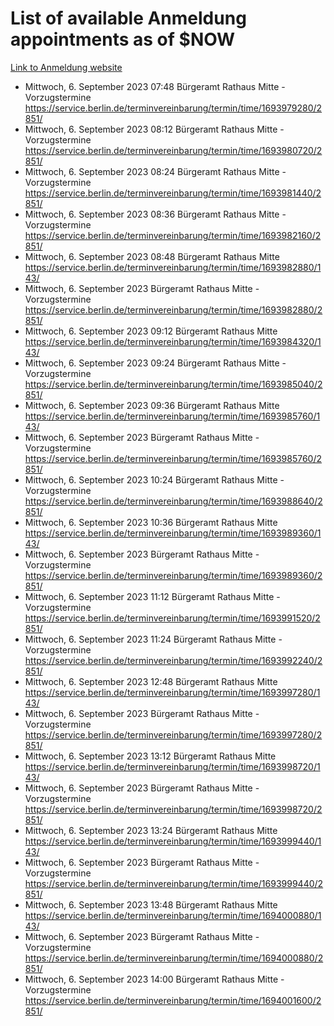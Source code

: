 # List of available Anmeldung appointments as of $NOW
[Link to Anmeldung website](https://service.berlin.de/terminvereinbarung/termin/tag.php?termin=1&anliegen[]=120686&dienstleisterlist=122210,122217,327316,122219,327312,122227,327314,122231,327346,122243,327348,122254,122252,329742,122260,329745,122262,329748,122271,327278,122273,327274,122277,327276,330436,122280,327294,122282,327290,122284,327292,122291,327270,122285,327266,122286,327264,122296,327268,150230,329760,122297,327286,122294,327284,122312,329763,122314,329775,122304,327330,122311,327334,122309,327332,317869,122281,327352,122279,329772,122283,122276,327324,122274,327326,122267,329766,122246,327318,122251,327320,122257,327322,122208,327298,122226,327300&herkunft=http%3A%2F%2Fservice.berlin.de%2Fdienstleistung%2F120686%2F)
- Mittwoch, 6. September 2023 07:48 Bürgeramt Rathaus Mitte - Vorzugstermine https://service.berlin.de/terminvereinbarung/termin/time/1693979280/2851/
- Mittwoch, 6. September 2023 08:12 Bürgeramt Rathaus Mitte - Vorzugstermine https://service.berlin.de/terminvereinbarung/termin/time/1693980720/2851/
- Mittwoch, 6. September 2023 08:24 Bürgeramt Rathaus Mitte - Vorzugstermine https://service.berlin.de/terminvereinbarung/termin/time/1693981440/2851/
- Mittwoch, 6. September 2023 08:36 Bürgeramt Rathaus Mitte - Vorzugstermine https://service.berlin.de/terminvereinbarung/termin/time/1693982160/2851/
- Mittwoch, 6. September 2023 08:48 Bürgeramt Rathaus Mitte https://service.berlin.de/terminvereinbarung/termin/time/1693982880/143/
- Mittwoch, 6. September 2023  Bürgeramt Rathaus Mitte - Vorzugstermine https://service.berlin.de/terminvereinbarung/termin/time/1693982880/2851/
- Mittwoch, 6. September 2023 09:12 Bürgeramt Rathaus Mitte https://service.berlin.de/terminvereinbarung/termin/time/1693984320/143/
- Mittwoch, 6. September 2023 09:24 Bürgeramt Rathaus Mitte - Vorzugstermine https://service.berlin.de/terminvereinbarung/termin/time/1693985040/2851/
- Mittwoch, 6. September 2023 09:36 Bürgeramt Rathaus Mitte https://service.berlin.de/terminvereinbarung/termin/time/1693985760/143/
- Mittwoch, 6. September 2023  Bürgeramt Rathaus Mitte - Vorzugstermine https://service.berlin.de/terminvereinbarung/termin/time/1693985760/2851/
- Mittwoch, 6. September 2023 10:24 Bürgeramt Rathaus Mitte - Vorzugstermine https://service.berlin.de/terminvereinbarung/termin/time/1693988640/2851/
- Mittwoch, 6. September 2023 10:36 Bürgeramt Rathaus Mitte https://service.berlin.de/terminvereinbarung/termin/time/1693989360/143/
- Mittwoch, 6. September 2023  Bürgeramt Rathaus Mitte - Vorzugstermine https://service.berlin.de/terminvereinbarung/termin/time/1693989360/2851/
- Mittwoch, 6. September 2023 11:12 Bürgeramt Rathaus Mitte - Vorzugstermine https://service.berlin.de/terminvereinbarung/termin/time/1693991520/2851/
- Mittwoch, 6. September 2023 11:24 Bürgeramt Rathaus Mitte - Vorzugstermine https://service.berlin.de/terminvereinbarung/termin/time/1693992240/2851/
- Mittwoch, 6. September 2023 12:48 Bürgeramt Rathaus Mitte https://service.berlin.de/terminvereinbarung/termin/time/1693997280/143/
- Mittwoch, 6. September 2023  Bürgeramt Rathaus Mitte - Vorzugstermine https://service.berlin.de/terminvereinbarung/termin/time/1693997280/2851/
- Mittwoch, 6. September 2023 13:12 Bürgeramt Rathaus Mitte https://service.berlin.de/terminvereinbarung/termin/time/1693998720/143/
- Mittwoch, 6. September 2023  Bürgeramt Rathaus Mitte - Vorzugstermine https://service.berlin.de/terminvereinbarung/termin/time/1693998720/2851/
- Mittwoch, 6. September 2023 13:24 Bürgeramt Rathaus Mitte https://service.berlin.de/terminvereinbarung/termin/time/1693999440/143/
- Mittwoch, 6. September 2023  Bürgeramt Rathaus Mitte - Vorzugstermine https://service.berlin.de/terminvereinbarung/termin/time/1693999440/2851/
- Mittwoch, 6. September 2023 13:48 Bürgeramt Rathaus Mitte https://service.berlin.de/terminvereinbarung/termin/time/1694000880/143/
- Mittwoch, 6. September 2023  Bürgeramt Rathaus Mitte - Vorzugstermine https://service.berlin.de/terminvereinbarung/termin/time/1694000880/2851/
- Mittwoch, 6. September 2023 14:00 Bürgeramt Rathaus Mitte - Vorzugstermine https://service.berlin.de/terminvereinbarung/termin/time/1694001600/2851/
